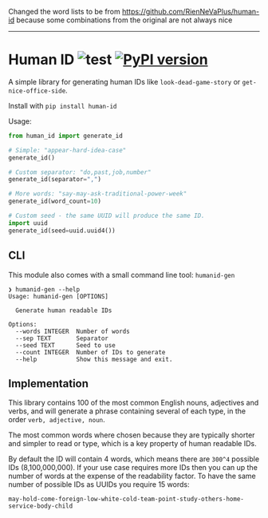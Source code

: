 Changed the word lists to be from https://github.com/RienNeVaPlus/human-id because some
combinations from the original are not always nice

---

# Human ID ![test](https://github.com/orf/human_id/workflows/test/badge.svg) [![PyPI version](https://badge.fury.io/py/human-id.svg)](https://pypi.org/project/human-id)

A simple library for generating human IDs like `look-dead-game-story` or `get-nice-office-side`. 

Install with `pip install human-id`

Usage:

```python
from human_id import generate_id

# Simple: "appear-hard-idea-case"
generate_id()

# Custom separator: "do,past,job,number"
generate_id(separator=",")

# More words: "say-may-ask-traditional-power-week"
generate_id(word_count=10)

# Custom seed - the same UUID will produce the same ID.
import uuid
generate_id(seed=uuid.uuid4())
```

## CLI

This module also comes with a small command line tool: `humanid-gen`

```
❯ humanid-gen --help
Usage: humanid-gen [OPTIONS]

  Generate human readable IDs

Options:
  --words INTEGER  Number of words
  --sep TEXT       Separator
  --seed TEXT      Seed to use
  --count INTEGER  Number of IDs to generate
  --help           Show this message and exit.
```

## Implementation

This library contains 100 of the most common English nouns, adjectives and verbs, and will 
generate a phrase containing several of each type, in the order `verb, adjective, noun`.

The most common words where chosen because they are typically shorter and simpler to read or type, 
which is a key property of human readable IDs.

By default the ID will contain 4 words, which means there are `300^4` possible IDs (8,100,000,000). If your 
use case requires more IDs then you can up the number of words at the expense of the readability factor. To 
have the same number of possible IDs as UUIDs you require 15 words:

`may-hold-come-foreign-low-white-cold-team-point-study-others-home-service-body-child`

